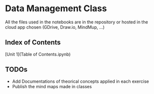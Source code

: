 
# Data Management Class

All the files used in the notebooks are in the repository or hosted in the cloud app chosen (GDrive, Draw.io, MindMup, ...)

## Index of Contents

[Unit 1](Table of Contents.ipynb)

## TODOs

- Add Documentations of theorical concepts applied in each exercise
- Publish the mind maps made in classes
